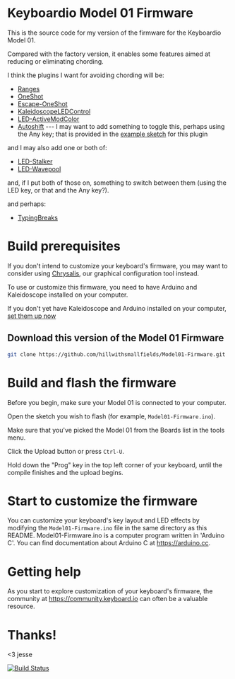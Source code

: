 # Keyboardio Model 01 Firmware

This is the source code for my version of the firmware for the Keyboardio Model 01.

Compared with the factory version, it enables some features aimed at reducing or eliminating chording.

I think the plugins I want for avoiding chording will be:

 * [Ranges](https://kaleidoscope.readthedocs.io/en/latest/plugins/Kaleidoscope-Ranges.html)
 * [OneShot](https://kaleidoscope.readthedocs.io/en/latest/plugins/Kaleidoscope-OneShot.html)
 * [Escape-OneShot](https://kaleidoscope.readthedocs.io/en/latest/plugins/Kaleidoscope-Escape-OneShot.html)
 * [KaleidoscopeLEDControl](https://kaleidoscope.readthedocs.io/en/latest/plugins/Kaleidoscope-LEDControl.html)
 * [LED-ActiveModColor](https://kaleidoscope.readthedocs.io/en/latest/plugins/Kaleidoscope-LED-ActiveModColor.html)
 * [Autoshift](https://kaleidoscope.readthedocs.io/en/latest/plugins/Kaleidoscope-AutoShift.html) --- I may want to add something to toggle this, perhaps using the Any key; that is provided in the [example sketch](https://kaleidoscope.readthedocs.io/en/latest/examples/Keystrokes/AutoShift/AutoShift.ino.html) for this plugin

and I may also add one or both of:

 * [LED-Stalker](https://kaleidoscope.readthedocs.io/en/latest/plugins/Kaleidoscope-LED-Stalker.html)
 * [LED-Wavepool](https://kaleidoscope.readthedocs.io/en/latest/plugins/Kaleidoscope-LED-Wavepool.html)

and, if I put both of those on, something to switch between them
(using the LED key, or that and the Any key?).

and perhaps:

 * [TypingBreaks](https://kaleidoscope.readthedocs.io/en/latest/plugins/Kaleidoscope-TypingBreaks.html)

# Build prerequisites

If you don't intend to customize your keyboard's firmware, you may want to consider using [Chrysalis](https://github.com/keyboardio/Chrysalis), our graphical configuration tool instead.

To use or customize this firmware, you need to have Arduino and Kaleidoscope installed on your computer. 

If you don't yet have Kaleidoscope and Arduino installed on your computer, [set them up now](https://kaleidoscope.readthedocs.io/en/latest/setup_toolchain.html)


## Download this version of the Model 01 Firmware

```sh
git clone https://github.com/hillwithsmallfields/Model01-Firmware.git
```

# Build and flash the firmware

Before you begin, make sure your Model 01 is connected to your computer.

Open the sketch you wish to flash (for example, `Model01-Firmware.ino`).

Make sure that you've picked the Model 01 from the Boards list in the tools menu.

Click the Upload button or press `Ctrl-U`.

Hold down the "Prog" key in the top left corner of your keyboard, until the compile finishes and the upload begins.

# Start to customize the firmware

You can customize your keyboard's key layout and LED effects by modifying the `Model01-Firmware.ino` file in the same directory as this README. Model01-Firmware.ino is a computer program written in 'Arduino C'. You can find documentation about Arduino C at https://arduino.cc.

# Getting help

As you start to explore customization of your keyboard's firmware, the community at https://community.keyboard.io can often be a valuable resource.

# Thanks!

<3 jesse

[![Build Status](https://travis-ci.org/keyboardio/Model01-Firmware.svg?branch=master)](https://travis-ci.org/keyboardio/Model01-Firmware)

